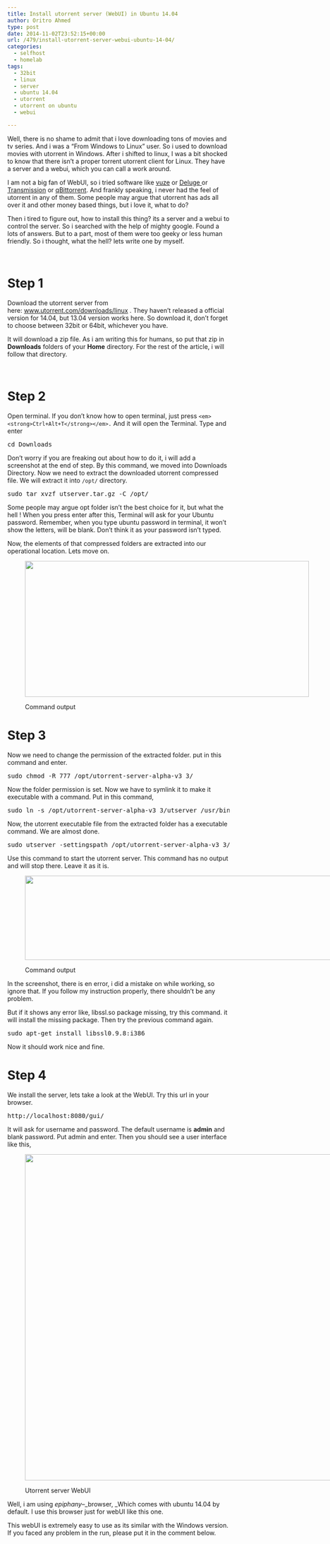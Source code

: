 ```yaml
---
title: Install utorrent server (WebUI) in Ubuntu 14.04
author: Oritro Ahmed
type: post
date: 2014-11-02T23:52:15+00:00
url: /479/install-utorrent-server-webui-ubuntu-14-04/
categories:
  - selfhost
  - homelab
tags:
  - 32bit
  - linux
  - server
  - ubuntu 14.04
  - utorrent
  - utorrent on ubuntu
  - webui

---
```

Well, there is no shame to admit that i love downloading tons of movies and tv series. And i was a &#8220;From Windows to Linux&#8221; user. So i used to download movies with utorrent in Windows. After i shifted to linux, I was a bit shocked to know that there isn&#8217;t a proper torrent utorrent client for Linux. They have a server and a webui, which you can call a work around.

I am not a big fan of WebUI, so i tried software like <a href="http://www.vuze.com/" target="_blank">vuze</a> or <a href="http://deluge-torrent.org/" target="_blank">Deluge </a>or <a href="http://www.transmissionbt.com/" target="_blank">Transmission</a> or <a href="http://www.qbittorrent.org/" target="_blank">qBittorrent</a>. And frankly speaking, i never had the feel of utorrent in any of them. Some people may argue that utorrent has ads all over it and other money based things, but i love it, what to do?

Then i tired to figure out, how to install this thing? its a server and a webui to control the server. So i searched with the help of mighty google. Found a lots of answers. But to a part, most of them were too geeky or less human friendly. So i thought, what the hell? lets write one by myself.

&nbsp;

# Step 1

Download the utorrent server from here: <a href="https://www.utorrent.com/downloads/linux" target="_blank">www.utorrent.com/downloads/linux</a> . They haven&#8217;t released a official version for 14.04, but 13.04 version works here. So download it, don&#8217;t forget to choose between 32bit or 64bit, whichever you have.

It will download a zip file. As i am writing this for humans, so put that zip in **Downloads** folders of your **Home** directory. For the rest of the article, i will follow that directory.

&nbsp;

# Step 2

Open terminal. If you don&#8217;t know how to open terminal, just press `<em><strong>Ctrl+Alt+T</strong></em>.` And it will open the Terminal. Type and enter

<pre>cd Downloads</pre>

Don&#8217;t worry if you are freaking out about how to do it, i will add a screenshot at the end of step. By this command, we moved into Downloads Directory. Now we need to extract the downloaded utorrent compressed file. We will extract it into `/opt/` directory.

<pre>sudo tar xvzf utserver.tar.gz -C /opt/</pre>

Some people may argue opt folder isn&#8217;t the best choice for it, but what the hell ! When you press enter after this, Terminal will ask for your Ubuntu password. Remember, when you type ubuntu password in terminal, it won&#8217;t show the letters, will be blank. Don&#8217;t think it as your password isn&#8217;t typed.

Now, the elements of that compressed folders are extracted into our operational location. Lets move on.<figure style="width: 644px" class="wp-caption alignnone">

<img class="" src="http://i.imgur.com/HQpF9mz.png" alt="" width="644" height="308" /> <figcaption class="wp-caption-text">Command output</figcaption></figure> 

# Step 3

Now we need to change the permission of the extracted folder. put in this command and enter.

<pre>sudo chmod -R 777 /opt/utorrent-server-alpha-v3_3/</pre>

Now the folder permission is set. Now we have to symlink it to make it executable with a command. Put in this command,

<pre>sudo ln -s /opt/utorrent-server-alpha-v3_3/utserver /usr/bin/utserver</pre>

Now, the utorrent executable file from the extracted folder has a executable command. We are almost done.

<pre>sudo utserver -settingspath /opt/utorrent-server-alpha-v3_3/</pre>

Use this command to start the utorrent server. This command has no output and will stop there. Leave it as it is.<figure style="width: 735px" class="wp-caption alignnone">

<img class="" src="http://i.imgur.com/Q7840gq.png" alt="" width="735" height="191" /> <figcaption class="wp-caption-text">Command output</figcaption></figure> 

In the screenshot, there is en error, i did a mistake on while working, so ignore that. If you follow my instruction properly, there shouldn&#8217;t be any problem.

But if it shows any error like, libssl.so package missing, try this command. it will install the missing package. Then try the previous command again.

<pre>sudo apt-get install libssl0.9.8:i386
</pre>

Now it should work nice and fine.

# Step 4

We install the server, lets take a look at the WebUI. Try this url in your browser.

<pre>http://localhost:8080/gui/</pre>

It will ask for username and password. The default username is **admin** and blank password. Put admin and enter. Then you should see a user interface like this,<figure style="width: 1362px" class="wp-caption alignnone">

<img class="" src="http://i.imgur.com/ypjwzZS.png" alt="" width="1362" height="739" /> <figcaption class="wp-caption-text">Utorrent server WebUI</figcaption></figure> 

Well, i am using _epiphany_&#8211;_browser, _Which comes with ubuntu 14.04 by default. I use this browser just for webUI like this one.

This webUI is extremely easy to use as its similar with the Windows version. If you faced any problem in the run, please put it in the comment below.